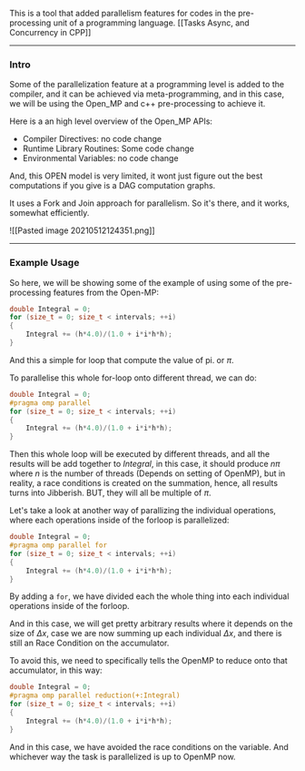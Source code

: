 This is a tool that added parallelism features for codes in the pre-processing unit of a programming language.
[[Tasks Async, and Concurrency in CPP]]

---
### **Intro**

Some of the parallelization feature at a programming level is added to the compiler, and it can be achieved via meta-programming, and in this case, we will be using the Open_MP and c++ pre-processing to achieve it. 

Here is a an high level overview of the Open_MP APIs: 

* Compiler Directives: no code change 
* Runtime Library Routines: Some code change 
* Environmental Variables: no code change

And, this OPEN model is very limited, it wont just figure out the best computations if you give is a DAG computation graphs. 

It uses a Fork and Join approach for parallelism. So it's there, and it works, somewhat efficiently. 

![[Pasted image 20210512124351.png]]


---
### **Example Usage**

So here, we will be showing some of the example of using some of the pre-processing features from the Open-MP: 


```cpp
double Integral = 0;
for (size_t = 0; size_t < intervals; ++i)
{
    Integral += (h*4.0)/(1.0 + i*i*h*h);
}
```

And this a simple for loop that compute the value of pi. or $\pi$. 

To parallelise this whole for-loop onto different thread, we can do: 

```cpp
double Integral = 0;
#pragma omp parallel
for (size_t = 0; size_t < intervals; ++i)
{
    Integral += (h*4.0)/(1.0 + i*i*h*h);
}
```

Then this whole loop will be executed by different threads, and all the results will be add together to $Integral$, in this case, it should produce $n\pi$ where $n$ is the number of threads (Depends on setting of OpenMP), but in reality, a race conditions is created on the summation, hence, all results turns into Jibberish. BUT, they will all be multiple of $\pi$. 

Let's take a look at another way of parallizing the individual operations, where each operations inside of the forloop is parallelized: 

```cpp
double Integral = 0;
#pragma omp parallel for
for (size_t = 0; size_t < intervals; ++i)
{
    Integral += (h*4.0)/(1.0 + i*i*h*h);
}
```

By adding a `for`, we have divided each the whole thing into each individual operations inside of the forloop. 

And in this case, we will get pretty arbitrary results where it depends on the size of $\Delta x$, case we are now summing up each individual $\Delta x$, and there is still an Race Condition on the accumulator. 

To avoid this, we need to specifically tells the OpenMP to reduce onto that accumulator, in this way: 


```cpp
double Integral = 0;
#pragma omp parallel reduction(+:Integral)
for (size_t = 0; size_t < intervals; ++i)
{
    Integral += (h*4.0)/(1.0 + i*i*h*h);
}
```

And in this case, we have avoided the race conditions on the variable. And whichever way the task is parallelized is up to OpenMP now. 



